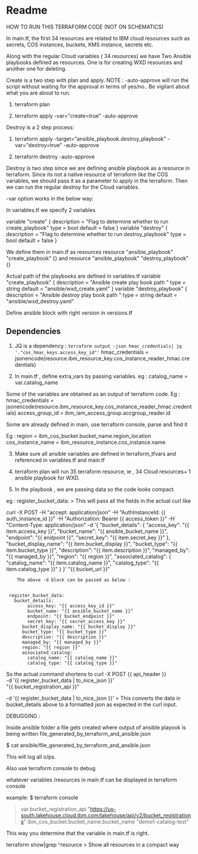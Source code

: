 # Readme

HOW TO RUN THIS TERRAFORM CODE (NOT ON SCHEMATICS)

In main.tf, the first 34 resources are related to IBM cloud resources such as secrets, COS instances, buckets, KMS instance, secrets etc.

Along with the regular Cloud variables ( 34 resources) we have Two Ansible playbooks defined as resources. One is for creating WXD resources and another one for deleting.

Create is a two step with plan and apply.
NOTE : -auto-approve will run the script without waiting for the approval in terms of yes/no.. Be vigilant about what you are about to run.

1) terraform plan  

2) terraform apply -var="create=true" -auto-approve  



Destroy is a 2 step process:

1) terraform apply -target="ansible_playbook.destroy_playbook" -var="destroy=true"  -auto-approve


2) terraform destroy -auto-approve

Destroy is two step since we are defining ansible playbook as a resource in terraform. Since its not a native resource of terraform like the COS variables, we should pass it as a parameter to apply in the terraform. Then we can run the regular destroy for the Cloud variables.

-var option works in the below way:

In variables.tf we specify 2 variables

variable "create" {
  description = "Flag to determine whether to run create_playbook"
  type        = bool
  default     = false
}
variable "destroy" {
  description = "Flag to determine whether to run destroy_playbook"
  type        = bool
  default     = false
}

We define them in main.tf as resources
 resource "ansible_playbook" "create_playbook" {} and resource "ansible_playbook" "destroy_playbook" {} 

 Actual path of the playbooks are defined in variables.tf
 variable "create_playbook" {
  description = "Ansible create play book path "
  type        = string
  default     = "ansible/wxd_create.yaml"
}
variable "destroy_playbook" {
  description = "Ansible destroy play book path "
  type        = string
  default     = "ansible/wxd_destroy.yaml"

Define ansible block with right version in versions.tf

## Dependencies

1. JQ is a dependency  : `terraform output -json hmac_credentials| jq '."cos_hmac_keys.access_key_id"'`
hmac_credentials = jsonencode(resource.ibm_resource_key.cos_instance_reader_hmac.credentials)

2. In main.tf , define extra_vars by passing variables.  eg : catalog_name = var.catalog_name

Some of the variables are obtained as an output of terraform code. 
Eg :
hmac_credentials = jsonencode(resource.ibm_resource_key.cos_instance_reader_hmac.credentials)
access_group_id = ibm_iam_access_group.accgroup_reader.id

Some are already defined in main, use terraform console, parse and find it 

Eg :
region = ibm_cos_bucket.bucket_name.region_location
cos_instance_name = ibm_resource_instance.cos_instance.name

3. Make sure all ansible variables are defined in terraform_tfvars and referenced in variables.tf and main.tf


4. terraform plan  will run 35 terraform resource, ie , 34 Cloud resources+ 1 ansible playbook for WXD. 
5. In the playbook , we are passing data so the code looks compact.

eg : register_bucket_data: > This will pass all the fields in the actual curl like

 curl -X POST -H "accept: application/json" -H "AuthInstanceId: {{ auth_instance_id }}" -H "Authorization: Bearer {{ access_token }}" -H "Content-Type: application/json" -d '{
          "bucket_details": {
            "access_key": "{{ item.access_key }}",
            "bucket_name": "{{ ansible_bucket_name }}",
            "endpoint": "{{ endpoint }}",
            "secret_key": "{{ item.secret_key }}"
          },
          "bucket_display_name": "{{ item.bucket_display }}",
          "bucket_type": "{{ item.bucket_type }}",
          "description": "{{ item.description }}",
          "managed_by": "{{ managed_by }}",
          "region": "{{ region }}",
          "associated_catalog": {
            "catalog_name": "{{ item.catalog_name }}",
            "catalog_type": "{{ item.catalog_type }}"
          }
        }' "{{ bucket_url }}"

        The above -d block can be passed as below :


     register_bucket_data:
       bucket_details:
            access_key: "{{ access_key_id }}"
            bucket_name: "{{ ansible_bucket_name }}"
            endpoint: "{{ bucket_endpoint }}"
            secret_key: "{{ secret_access_key }}"
          bucket_display_name: "{{ bucket_display }}"
          bucket_type: "{{ bucket_type }}"
          description: "{{ description }}"
          managed_by: "{{ managed_by }}"
          region: "{{ region }}"
          associated_catalog:
            catalog_name: "{{ catalog_name }}"
            catalog_type: "{{ catalog_type }}"

So the actual command shortens to
        curl -X POST {{ api_header }} \
        -d '{{ register_bucket_data | to_nice_json }}' \
        "{{ bucket_registration_api }}"

   -d '{{ register_bucket_data | to_nice_json }}'  > This converts the data in bucket_details above to a formatted json as expected in the curl input.



DEBUGGING : 

Inside ansible folder a file gets created where output of ansible playook  is being written
file_generated_by_terraform_and_ansible.json

$ cat ansible/file_generated_by_terraform_and_ansible.json

This will log all o/ps.

Also use terraform console to debug

whatever variables /resources in main.tf can be displayed in terraform console

example:
$ terraform console
> var.bucket_registration_api
"https://us-south.lakehouse.cloud.ibm.com/lakehouse/api/v2/bucket_registrations"
> ibm_cos_bucket.bucket_name.bucket_name
"demo1-catalog-test"
>  

This way you determine that the variable in main.tf is right.

terraform show|grep ^resource > Show all resources in a compact way